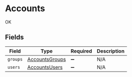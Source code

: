 # Accounts

OK


## Fields

| Field                                                   | Type                                                    | Required                                                | Description                                             |
| ------------------------------------------------------- | ------------------------------------------------------- | ------------------------------------------------------- | ------------------------------------------------------- |
| `groups`                                                | [AccountsGroups](../../models/shared/accountsgroups.md) | :heavy_minus_sign:                                      | N/A                                                     |
| `users`                                                 | [AccountsUsers](../../models/shared/accountsusers.md)   | :heavy_minus_sign:                                      | N/A                                                     |